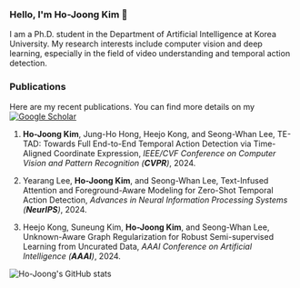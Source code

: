 ### Hello, I'm Ho-Joong Kim 👋

I am a Ph.D. student in the Department of Artificial Intelligence at Korea University.
My research interests include computer vision and deep learning, especially in the field of video understanding and temporal action detection.

### Publications

Here are my recent publications. You can find more details on my [![Google Scholar](https://img.shields.io/badge/Google%20Scholar-4285F4?style=for-the-logo&logo=google-scholar&logoColor=white)](https://scholar.google.com/citations?user=magC6DgAAAAJ&hl=ko)

1. **Ho-Joong Kim**, Jung-Ho Hong, Heejo Kong, and Seong-Whan Lee,
   TE-TAD: Towards Full End-to-End Temporal Action Detection via Time-Aligned Coordinate Expression,
   *IEEE/CVF Conference on Computer Vision and Pattern Recognition (**CVPR**)*, 2024.

2. Yearang Lee, **Ho-Joong Kim**, and Seong-Whan Lee,
   Text-Infused Attention and Foreground-Aware Modeling for Zero-Shot Temporal Action Detection,
   *Advances in Neural Information Processing Systems (**NeurIPS**)*, 2024.

3. Heejo Kong, Suneung Kim, **Ho-Joong Kim**, and Seong-Whan Lee,
   Unknown-Aware Graph Regularization for Robust Semi-supervised Learning from Uncurated Data,
   *AAAI Conference on Artificial Intelligence (**AAAI**)*, 2024.

<!-- ### Languages or Tools

- C/C++
- Python
- OpenCV
- Pytorch -->

![Ho-Joong's GitHub stats](https://github-readme-stats.vercel.app/api?username=dotori-hj&show_icons=true&hide_border=True&include_all_commits=True&hide=prs)

